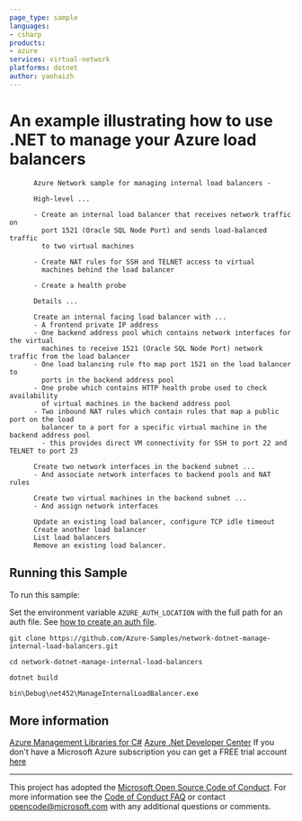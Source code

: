```yaml
---
page_type: sample
languages:
- csharp
products:
- azure
services: virtual-network
platforms: dotnet
author: yaohaizh
---
```


# An example illustrating how to use .NET to manage your Azure load balancers #

          Azure Network sample for managing internal load balancers -
         
          High-level ...
         
          - Create an internal load balancer that receives network traffic on
            port 1521 (Oracle SQL Node Port) and sends load-balanced traffic
            to two virtual machines
         
          - Create NAT rules for SSH and TELNET access to virtual
            machines behind the load balancer
         
          - Create a health probe
         
          Details ...
         
          Create an internal facing load balancer with ...
          - A frontend private IP address
          - One backend address pool which contains network interfaces for the virtual
            machines to receive 1521 (Oracle SQL Node Port) network traffic from the load balancer
          - One load balancing rule fto map port 1521 on the load balancer to
            ports in the backend address pool
          - One probe which contains HTTP health probe used to check availability
            of virtual machines in the backend address pool
          - Two inbound NAT rules which contain rules that map a public port on the load
            balancer to a port for a specific virtual machine in the backend address pool
            - this provides direct VM connectivity for SSH to port 22 and TELNET to port 23
         
          Create two network interfaces in the backend subnet ...
          - And associate network interfaces to backend pools and NAT rules
         
          Create two virtual machines in the backend subnet ...
          - And assign network interfaces
         
          Update an existing load balancer, configure TCP idle timeout
          Create another load balancer
          List load balancers
          Remove an existing load balancer.


## Running this Sample ##

To run this sample:

Set the environment variable `AZURE_AUTH_LOCATION` with the full path for an auth file. See [how to create an auth file](https://github.com/Azure/azure-libraries-for-net/blob/master/AUTH.md).

    git clone https://github.com/Azure-Samples/network-dotnet-manage-internal-load-balancers.git

    cd network-dotnet-manage-internal-load-balancers

    dotnet build

    bin\Debug\net452\ManageInternalLoadBalancer.exe

## More information ##

[Azure Management Libraries for C#](https://github.com/Azure/azure-sdk-for-net/tree/Fluent)
[Azure .Net Developer Center](https://azure.microsoft.com/en-us/develop/net/)
If you don't have a Microsoft Azure subscription you can get a FREE trial account [here](http://go.microsoft.com/fwlink/?LinkId=330212)

---

This project has adopted the [Microsoft Open Source Code of Conduct](https://opensource.microsoft.com/codeofconduct/). For more information see the [Code of Conduct FAQ](https://opensource.microsoft.com/codeofconduct/faq/) or contact [opencode@microsoft.com](mailto:opencode@microsoft.com) with any additional questions or comments.